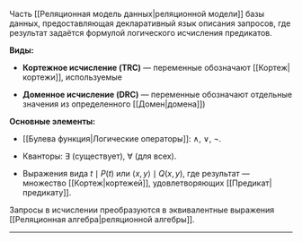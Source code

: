 Часть [[Реляционная модель данных|реляционной модели]] базы данных, предоставляющая декларативный язык описания запросов, где результат задаётся формулой логического исчисления предикатов.

**Виды:**

- **Кортежное исчисление (TRC)** — переменные обозначают [[Кортеж|кортежи]], используемые
    
- **Доменное исчисление (DRC)** — переменные обозначают отдельные значения из определенного [[Домен|домена]])
    

**Основные элементы:**

- [[Булева функция|Логические операторы]]: $\land$, $\lor$, $\lnot$.
    
- Кванторы: $\exists$ (существует), $\forall$ (для всех).
    
- Выражения вида ${t \mid P(t)}$ или ${\langle x, y \rangle \mid Q(x, y)}$, где результат — множество [[Кортеж|кортежей]], удовлетворяющих [[Предикат|предикату]].
    

Запросы в исчислении преобразуются в эквивалентные выражения [[Реляционная алгебра|реляционной алгебры]].

---